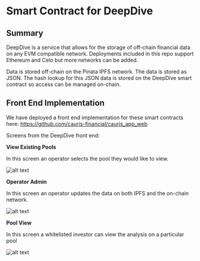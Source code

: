 # Smart Contract for DeepDive

## Summary

DeepDive is a service that allows for the storage of off-chain financial data on any EVM compatible network. Deployments included in this repo support Ethereum and Celo but more networks can be added.

Data is stored off-chain on the Pinata IPFS network. The data is stored as JSON. The hash lookup for this JSON data is stored on the DeepDive smart contract so access can be managed on-chain.

## Front End Implementation

We have deployed a front end implementation for these smart contracts here: https://github.com/cauris-financial/cauris_app_web

Screens from the DeepDive front end:

**View Existing Pools**

In this screen an operator selects the pool they would like to view.

![alt text](https://storage.googleapis.com/cauris_deep_dive/deep_dive1.png)

**Operator Admin**

In this screen an operator updates the data on both IPFS and the on-chain network.

![alt text](https://storage.googleapis.com/cauris_deep_dive/deep_dive2.png)

**Pool View**

In this screen a whitelisted investor can view the analysis on a particular pool

![alt text](https://storage.googleapis.com/cauris_deep_dive/deep_dive3.png)
